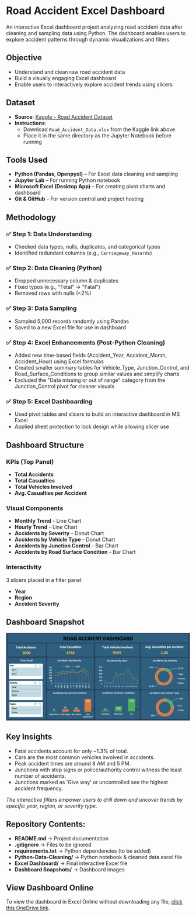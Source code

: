 # Road Accident Excel Dashboard
An interactive Excel dashboard project analyzing road accident data after cleaning and sampling data using Python. The dashboard enables users to explore accident patterns through dynamic visualizations and filters.


## Objective
- Understand and clean raw road accident data  
- Build a visually engaging Excel dashboard  
- Enable users to interactively explore accident trends using slicers  


## Dataset

- **Source**: [Kaggle – Road Accident Dataset](https://www.kaggle.com/datasets/abdulmannann/road-accidents-csv)  
- **Instructions**:  
  - Download `Road_Accident_Data.xlsx` from the Kaggle link above  
  - Place it in the same directory as the Jupyter Notebook before running  


## Tools Used

- **Python (Pandas, Openpyxl)** – For Excel data cleaning and sampling  
- **Jupyter Lab** – For running Python notebook  
- **Microsoft Excel (Desktop App)** – For creating pivot charts and dashboard  
- **Git & GitHub** – For version control and project hosting  


## Methodology

### ✅ Step 1: Data Understanding
- Checked data types, nulls, duplicates, and categorical typos  
- Identified redundant columns (e.g., `Carriageway_Hazards`)  

### ✅ Step 2: Data Cleaning (Python)
- Dropped unnecessary column & duplicates  
- Fixed typos (e.g., "Fetal" → "Fatal")  
- Removed rows with nulls (<2%)  

### ✅ Step 3: Data Sampling
- Sampled 5,000 records randomly using Pandas  
- Saved to a new Excel file for use in dashboard  

### ✅ Step 4: Excel Enhancements (Post-Python Cleaning)
- Added new time-based fields (Accident_Year, Accident_Month, Accident_Hour) using Excel formulas
- Created smaller summary tables for Vehicle_Type, Junction_Control, and Road_Surface_Conditions to group similar values and simplify charts
- Excluded the "Data missing or out of range" category from the Junction_Control pivot for cleaner visuals

### ✅ Step 5: Excel Dashboarding
- Used pivot tables and slicers to build an interactive dashboard in MS Excel  
- Applied sheet protection to lock design while allowing slicer use


## Dashboard Structure

### KPIs (Top Panel)
- **Total Accidents**  
- **Total Casualties**  
- **Total Vehicles Involved**  
- **Avg. Casualties per Accident**  

### Visual Components
- **Monthly Trend** - Line Chart
- **Hourly Trend** - Line Chart
- **Accidents by Severity** - Donut Chart   
- **Accidents by Vehicle Type** - Donut Chart   
- **Accidents by Junction Control** - Bar Chart
- **Accidents by Road Surface Condition** - Bar Chart

### Interactivity
3 slicers placed in a filter panel:  
  - **Year**  
  - **Region**  
  - **Accident Severity**  


## Dashboard Snapshot

![Dashboard](Dashboard%20Snapshots/Dashboard%20(Filters%20cleared).png)


## Key Insights

- Fatal accidents account for only ~1.3% of total.
- Cars are the most common vehicles involved in accidents.
- Peak accident times are around 8 AM and 5 PM.
- Junctions with stop signs or police/authority control witness the least number of accidents.
- Junctions marked as 'Give way' or uncontrolled see the highest accident frequency.

*The interactive filters empower users to drill down and uncover trends by specific year, region, or severity type.*

## Repository Contents:
- **README.md** → Project documentation
- **.gitignore** → Files to be ignored
- **requirements.txt** → Python dependencies (to be added)
- **Python-Data-Cleaning/** → Python notebook & cleaned data excel file
- **Excel Dashboard/** → Final interactive Excel file
- **Dashboard Snapshots/** → Dashboard images

  
## View Dashboard Online

To view the dashboard in Excel Online without downloading any file, [click this OneDrive link](https://1drv.ms/x/c/1900327c1353777b/EdpxCAmZullMmce0DEsPJRsBDIFsLMPi63joU1jq5PodTA).
